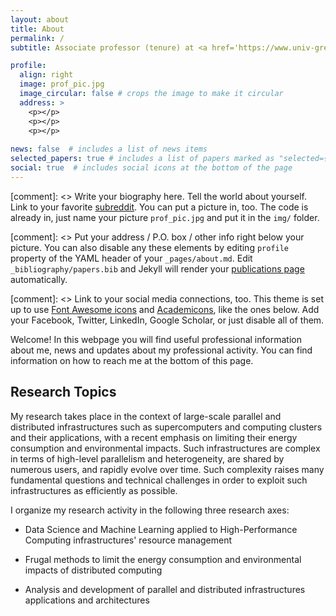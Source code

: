 ```yaml
---
layout: about
title: About
permalink: /
subtitle: Associate professor (tenure) at <a href='https://www.univ-grenoble-alpes.fr/english/'>University Grenoble Alpes</a>. Researcher in lightweight, eco-responsible methods for parallel and distributed systems at the <a href='https://www.liglab.fr/en'>Grenoble Computer Science Laboratory</a> (UMR 5217).

profile:
  align: right
  image: prof_pic.jpg
  image_circular: false # crops the image to make it circular
  address: >
    <p></p>
    <p></p>
    <p></p>
 
news: false  # includes a list of news items
selected_papers: true # includes a list of papers marked as "selected={true}"
social: true  # includes social icons at the bottom of the page
---
```


[comment]: <> Write your biography here. Tell the world about yourself. Link to your favorite [subreddit](http://reddit.com). You can put a picture in, too. The code is already in, just name your picture `prof_pic.jpg` and put it in the `img/` folder.

[comment]: <> Put your address / P.O. box / other info right below your picture. You can also disable any these elements by editing `profile` property of the YAML header of your `_pages/about.md`. Edit `_bibliography/papers.bib` and Jekyll will render your [publications page](/al-folio/publications/) automatically.

[comment]: <> Link to your social media connections, too. This theme is set up to use [Font Awesome icons](http://fortawesome.github.io/Font-Awesome/) and [Academicons](https://jpswalsh.github.io/academicons/), like the ones below. Add your Facebook, Twitter, LinkedIn, Google Scholar, or just disable all of them.

Welcome! In this webpage you will find useful professional information about me, news and updates about my professional activity.
You can find information on how to reach me at the bottom of this page.

## Research Topics

My research takes place in the context of large-scale parallel and distributed infrastructures such as supercomputers and computing clusters and their applications, with a recent emphasis on limiting their energy consumption and environmental impacts.
Such infrastructures are complex in terms of high-level parallelism and heterogeneity, are shared by numerous users, and rapidly evolve over time. 
Such complexity raises many fundamental questions and technical challenges in order to exploit such infrastructures as efficiently as possible.

I organize my research activity in the following three research axes:

-   Data Science and Machine Learning applied to High-Performance
    Computing infrastructures' resource management

-   Frugal methods to limit the energy consumption and environmental
    impacts of distributed computing

-   Analysis and development of parallel and distributed infrastructures
    applications and architectures
